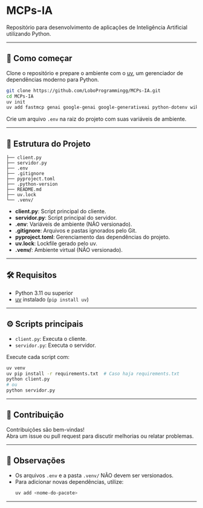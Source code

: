 # MCPs-IA

Repositório para desenvolvimento de aplicações de Inteligência Artificial utilizando Python.

---

## 🚀 Como começar

Clone o repositório e prepare o ambiente com o [uv](https://github.com/astral-sh/uv), um gerenciador de dependências moderno para Python.

```bash
git clone https://github.com/LoboProgrammingg/MCPs-IA.git
cd MCPs-IA
uv init
uv add fastmcp genai google-genai google-generativeai python-dotenv wikipedia
```

Crie um arquivo `.env` na raiz do projeto com suas variáveis de ambiente.

---

## 📁 Estrutura do Projeto

```
├── client.py
├── servidor.py
├── .env
├── .gitignore
├── pyproject.toml
├── .python-version
├── README.md
├── uv.lock
└── .venv/
```
- **client.py**: Script principal do cliente.
- **servidor.py**: Script principal do servidor.
- **.env**: Variáveis de ambiente (NÃO versionado).
- **.gitignore**: Arquivos e pastas ignorados pelo Git.
- **pyproject.toml**: Gerenciamento das dependências do projeto.
- **uv.lock**: Lockfile gerado pelo uv.
- **.venv/**: Ambiente virtual (NÃO versionado).

---

## 🛠️ Requisitos

- Python 3.11 ou superior
- [uv](https://github.com/astral-sh/uv) instalado (`pip install uv`)

---

## ⚙️ Scripts principais

- `client.py`: Executa o cliente.
- `servidor.py`: Executa o servidor.

Execute cada script com:
```bash
uv venv
uv pip install -r requirements.txt  # Caso haja requirements.txt
python client.py
# ou
python servidor.py
```

---

## 🤝 Contribuição

Contribuições são bem-vindas!  
Abra um issue ou pull request para discutir melhorias ou relatar problemas.

---

## 📄 Observações

- Os arquivos `.env` e a pasta `.venv/` NÃO devem ser versionados.
- Para adicionar novas dependências, utilize:
  ```bash
  uv add <nome-do-pacote>
  ```

---